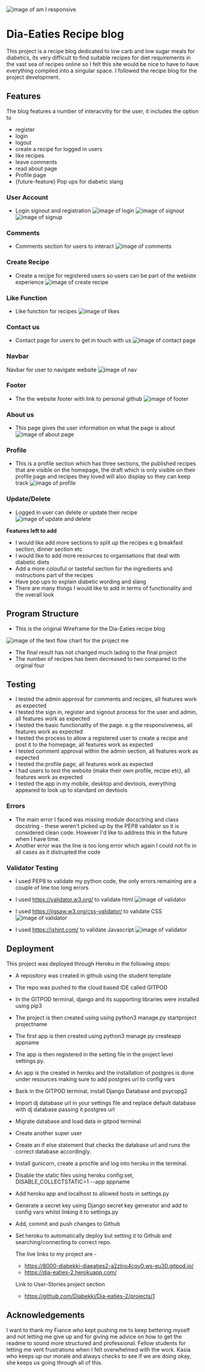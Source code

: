 
![image of am I responsive](media/AmIResponsive.JPG)

# Dia-Eaties Recipe blog
This project is a recipe blog dedicated to low carb and low sugar meals for diabetics, its very difficult to find suitable recipes for diet requirements in the vast sea of recipes online so I felt this site would be nice to have to have everything compiled into a singular space.
I followed the recipe blog for the project development.

## Features
The blog features a number of interacvitiy for the user, it includes the option to
- register
- login
- logout
- create a recipe for logged in users
- like recipes
- leave comments
- read about page
- Profile page
- {future-feature} Pop ups for diabetic slang


### User Account

- Login signout and registration 
![image of login](/media/sign-in.JPG)
![image of signout](media/sign-out.JPG)
![image of signup](media/sign-up.JPG)
 

### Comments

- Comments section for users to interact
![image of comments](media/comment.JPG)


### Create Recipe

- Create a recipe for registered users so users can be part of the webiste experience
![image of create recipe](media/create-recipe.JPG)


### Like Function

- Like function for recipes 
![image of likes](media/like.JPG)

### Contact us 

- Contact page for users to get in touch with us 
![image of contact page](media/contact-us.JPG)

### Navbar
Navbar for user to navigate website
![image of nav ](media/nav.JPG)

### Footer 
- The the website footer with link to personal github
![image of footer](media/footer.JPG)

### About us
- This page gives the user information on what the page is about
![image of about page](media/about-us.JPG)

### Profile
- This is a profile section which has three sections, the published recipes that are visible on the homepage, the draft which is only visible on their profile page and recipes they loved will also display so they can keep track 
![image of profile](media/profile.JPG)

### Update/Delete
- Logged in user can delete or update their recipe 
![image of update and delete](media/update.delete.JPG)

 **Features left to add**

- I would like add more sections to split up the recipes e.g breakfast section, dinner section etc
- I would like to add more resources to organisations that deal with diabetic diets
- Add a more colouful or tasteful section for the ingredients and instructions part of the recipes
- Have pop ups to explain diabetic wording and slang
- There are many things I would like to add in terms of functionality and the overall look

## Program Structure

- This is the original Wireframe for the Dia-Eaties recipe blog

![image of the text flow chart for the project](media/Wireframe.png)
me
- The final result has not changed much lading to the final project 
- The number of recipes has been decreased to two compared to the orginal four 


## Testing

 - I tested the admin approval for comments and recipes, all features work as expected
 - I tested the sign in, register and signout process for the user and admin, all features work as expected
 - I tested the basic functionality of the page. e.g the responsiveness, all features work as expected
 - I tested the process to allow a registered user to create a recipe and post it to the homepage, all features work as expected
 - I tested comment approval within the admin section, all features work as expected
 - I tested the profile page, all features work as expected
 - I had users to test the website (make their own profile, recipe etc), all features work as expected
 - I tested the app in my mobile, desktop and devtools, everything appeared to look up to standard on devtools

### Errors

  - The main error I faced was missing module docsctring and class docstring - these weren't picked up by the PEP8 validator so it is considered clean code. However I'd like to address this in the future when I have time.
  - Another error was the line is too long error which again I could not fix in all cases as it distrupted the code 


### Validator Testing 

- I used PEP8 to validate my python code, the only errors remaining are a couple of line too long errors 

- I used https://validator.w3.org/ to validate html
![image of validator](media/error-free-css.JPG)

- I used https://jigsaw.w3.org/css-validator/ to validate CSS
![image of validator](media/error-free-css.JPG)

- I used https://jshint.com/ to validate Javascript
![image of validator](media/js-works.JPG)

## Deployment 

This project was deployed through Heroku in the following steps:

- A repository was created in github using the student template
- The repo was pushed to the cloud based IDE called GITPOD
- In the GITPOD terminal, django and its supporting libraries were installed using pip3
- The project is then created using using python3 manage.py startproject projectname
- The first app is then created using python3 manage.py createapp appname
- The app is then registered in the setting file in the project level settings.py.
- An app is the created in heroku and the installation of postgres is done under
resources making sure to add postgres url to config vars
- Back in the GITPOD terminal, install Django Database and psycopg2
- Import dj database url in your settings file and replace default database with dj database passing it postgres url
- Migrate database and load data in gitpod terminal
- Create another super user
- Create an if else statement that checks the database url and runs the correct database accordingly.
- Install gunicorn, create a procfile and log into heroku in the terminal.
- Disable the static files using heroku config:set, DISABLE_COLLECTSTATIC=1 --app appname
- Add heroku app and localhost to allowed hosts in settings.py
- Generate a secret key using Django secret key generator and add to config vars whilst linking it to settings.py
- Add, commit and push changes to Github
- Set heroku to automatically deploy but setting it to Github and searching/connecting to correct repo.

  The live links to my project are - 
   - https://8000-diabekki-diaeaties2-a2zlno4cqy0.ws-eu30.gitpod.io/
   - https://dia-eaties-2.herokuapp.com/

   Link to User-Stories project section
   - https://github.com/Diabekki/Dia-eaties-2/projects/1



## Acknowledgements

I want to thank my Fiance who kept pushing me to keep bettering myself and not letting me give up and for giving me advice on how to get the readme to sound more structured and professional.
Fellow students for letting me vent frustrations when I felt overwhelmed with the work.
Kasia who keeps up our morale and always checks to see if we are doing okay, she keeps us going through all of this. 



